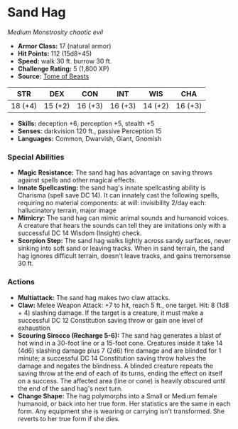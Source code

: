 # Sand Hag

*Medium* *Monstrosity* *chaotic evil*

- **Armor Class:** 17 (natural armor)
- **Hit Points:** 112 (15d8+45)
- **Speed:** walk 30 ft. burrow 30 ft.
- **Challenge Rating:** 5 (1,800 XP)
- **Source:** [Tome of Beasts](https://koboldpress.com/kpstore/product/tome-of-beasts-for-5th-edition-print/)

| STR | DEX | CON | INT | WIS | CHA |
| --- | --- | --- | --- | --- | --- |
| 18 (+4) | 15 (+2) | 16 (+3) | 16 (+3) | 14 (+2) | 16 (+3) |

- **Skills:** deception +6, perception +5, stealth +5
- **Senses:** darkvision 120 ft., passive Perception 15
- **Languages:** Common, Dwarvish, Giant, Gnomish
### Special Abilities
- **Magic Resistance:** The sand hag has advantage on saving throws against spells and other magical effects.
- **Innate Spellcasting:** the sand hag's innate spellcasting ability is Charisma (spell save DC 14). It can innately cast the following spells, requiring no material components:  at will: invisibility  2/day each: hallucinatory terrain, major image
- **Mimicry:** The sand hag can mimic animal sounds and humanoid voices. A creature that hears the sounds can tell they are imitations only with a successful DC 14 Wisdom (Insight) check.
- **Scorpion Step:** The sand hag walks lightly across sandy surfaces, never sinking into soft sand or leaving tracks. When in sand terrain, the sand hag ignores difficult terrain, doesn't leave tracks, and gains tremorsense 30 ft.
### Actions
- **Multiattack:** The sand hag makes two claw attacks.
- **Claw:** Melee Weapon Attack: +7 to hit, reach 5 ft., one target. Hit: 8 (1d8 + 4) slashing damage. If the target is a creature, it must make a successful DC 12 Constitution saving throw or gain one level of exhaustion.
- **Scouring Sirocco (Recharge 5-6):** The sand hag generates a blast of hot wind in a 30-foot line or a 15-foot cone. Creatures inside it take 14 (4d6) slashing damage plus 7 (2d6) fire damage and are blinded for 1 minute; a successful DC 14 Constitution saving throw halves the damage and negates the blindness. A blinded creature repeats the saving throw at the end of each of its turns, ending the effect on itself on a success. The affected area (line or cone) is heavily obscured until the end of the sand hag's next turn.
- **Change Shape:** The hag polymorphs into a Small or Medium female humanoid, or back into her true form. Her statistics are the same in each form. Any equipment she is wearing or carrying isn't transformed. She reverts to her true form if she dies.

